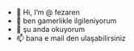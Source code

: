 - 👋 Hi, I’m @ fezaren
- 👀 ben  gamerlikle ilgileniyorum
- 💞️ şu anda okuyorum
- 📫  bana e mail  den ulaşabilirsiniz

<!---
fezaren/fezaren is a ✨ special ✨ repository because its `README.md` (this file) appears on your GitHub profile.
You can click the Preview link to take a look at your changes.
--->
